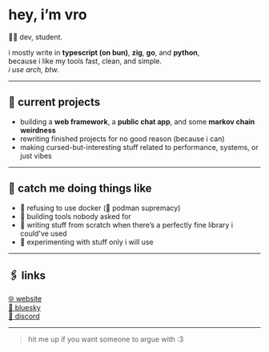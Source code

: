 # hey, i’m vro

👨‍💻 dev, student.

i mostly write in **typescript (on bun)**, **zig**, **go**, and **python**,  
because i like my tools fast, clean, and simple.  
_i use arch, btw._

---

## 🚧 current projects

- building a **web framework**, a **public chat app**, and some **markov chain weirdness**
- rewriting finished projects for no good reason (because i can)
- making cursed-but-interesting stuff related to performance, systems, or just vibes

---

## 👀 catch me doing things like

- 🚫 refusing to use docker (💖 podman supremacy)
- 🔨 building tools nobody asked for
- 🧠 writing stuff from scratch when there’s a perfectly fine library i could've used
- 🧪 experimenting with stuff only i will use

---

## 🖇️ links

[🌐 website](https://based.is-a.dev)  
[🌈 bluesky](https://bsky.app/profile/based.is-a.dev)  
[💬 discord](https://discord.gg/bk9sbwdwc4)

---

> hit me up if you want someone to argue with :3
